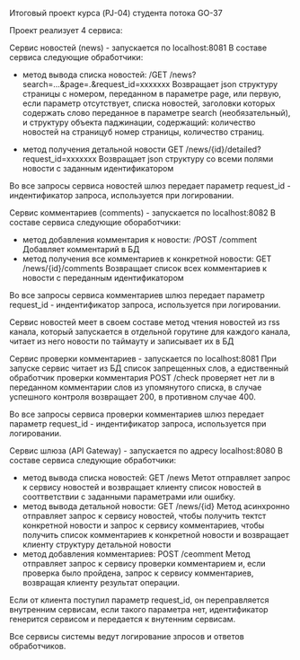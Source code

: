 Итоговый проект курса (PJ-04) студента потока GO-37

Проект реализует 4 сервиса:

Сервис новостей (news) - запускается по localhost:8081
В составе сервиса следующие обработчики:
- метод вывода списка новостей: /GET /news?search=...&page=.&request_id=xxxxxxx
    Возвращает json структуру страницы с номером, переданном в параметре page, или первую, если параметр отсутствует, списка новостей, заголовки которых содержать слово переданное в параметре search (необязательный), и структуру объекта паджинации,
    содержащий: количество новостей на страницуб номер страницы, количество страниц. 

- метод получения детальной новости GET /news/{id}/detailed?request_id=xxxxxxx
    Возвращает json структуру со всеми полями новости с заданным идентификатором

Во все запросы сервиса новостей шлюз передает параметр request_id - индентификатор запроса, используется при логировании.

Сервис комментариев (comments) - запускается по localhost:8082
В составе сервиса следующие обоработчики:
- метод добавления комментария к новости: /POST /comment
    Добавляет комментарий в БД
- метод получения все комментариев к конкретной новости: GET /news/{id}/comments
    Возвращает список всех комментариев к новости с переданным идентификатором

Во все запросы сервиса комментариев шлюз передает параметр request_id - индентификатор запроса, используется при логировании.

Сервис новостей меет в своем составе метод чтения новостей из rss канала, который запускается в отдельной горутине для каждого канала, читает из него новости по таймауту и записывает их в БД

Сервис проверки комментариев - запускается по localhost:8081
При запуске сервис читает из БД список запрещенных слов, а едиственный обработчик проверки комментария POST /check
    проверяет нет ли в переданном комментарии слов из упомянутого списка, в случае успешного контроля возвращает 200, в противном случае 400.

Во все запросы сервиса проверки комментариев шлюз передает параметр request_id - индентификатор запроса, используется при логировании.

Сервис шлюза (API Gateway) - запускается по адресу localhost:8080
В составе сервиса следующие обработчики:
- метод вывода списка новостей: GET /news
    Метот отправляет запрос к сервису новостей и возвращает клиенту список новостей в сооттветствии с заданными параметрами или ошибку.
- метод вывода детальной новости: GET /news/{id}
    Метод асинхронно отправляет запрос к сервису новостей, чтобы получить тектст конкретной новости и запрос к сервису комментариев, чтобы получить список комментариев к конкретной новости и возвращает клиенту структуру детальной новости
- метод добавления комментариев: POST /ceomment
    Метод отправляет запрос к сервису проверки комментарием и, если проверка было пройдена, запрос к сервису комментариев, возвращая клиенту результат операции.

Если от клиента поступил параметр request_id, он переправляется внутренним сервисам, если такого параметра нет, идентификатор генерится сервисом и передается к внутенним сервисам.

Все сервисы системы ведут логирование зпросов и ответов обработчиков.